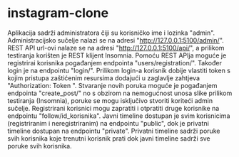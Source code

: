 # instagram-clone

Aplikacija sadrži administratora čiji su korisničko ime i lozinka "admin".
Administracijsko sučelje nalazi se na adresi "http://127.0.0.1:5100/admin/".
REST API url-ovi nalaze se na adresi "http://127.0.0.1:5100/api/", a prilikom testiranja korišten je REST klijent Insomnia.
Pomoću REST APIja moguće je registrirai korisnika pogađanjem endpointa "users/registration/".
Također login je na endpointu "login/". Prilikom login-a korisnik dobije vlastiti token s kojim pristupa zaštićenim resursima dodajući u zaglavlje zahtjeva "Authorization: Token <token>".
Stvaranje novih poruka moguće je pogađanjem endpointa "create_post/" no s obzirom na nemogućnost unosa slike prilikom testiranja (Insomnia),
poruke se mogu isključivo stvoriti koriteći admin sučelje.
Registrirani korisnici mogu zapratiti i otpratiti druge korisnike na endpointu "follow/id_korisnika".
Javni timeline dostupan je svim korisnicima (registriranim i neregistriranim) na endpointu "public", dok je privatni timeline dostupan na endpointu "private".
Privatni timeline sadrži poruke svih korisnika koje trenutni korisnik prati dok javni timeline sadrži sve poruke svih korisnika.
